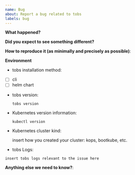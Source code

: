 ```yaml
---
name: Bug
about: Report a bug related to tobs
labels: bug
---
```

<!-- Feel free to ask questions in #promscale on Timescale Slack! -->

**What happened?**


**Did you expect to see something different?**


**How to reproduce it (as minimally and precisely as possible)**:


**Environment**

* tobs installation method:

- [ ] cli
- [ ] helm chart

* tobs version:

    `tobs version`
    <!-- Replace the command with its output above -->
    <!-- If you installed via helm charts please specify chart version -->

* Kubernetes version information:

    `kubectl version`
    <!-- Replace the command with its output above -->

* Kubernetes cluster kind:

    insert how you created your cluster: kops, bootkube, etc.

* tobs Logs:

```
insert tobs logs relevant to the issue here
```

**Anything else we need to know?**:


